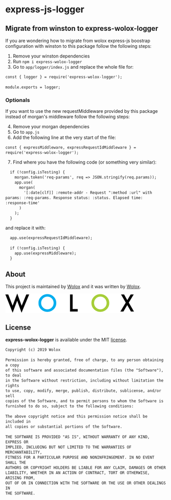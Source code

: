# express-js-logger

## Migrate from winston to express-wolox-logger
If you are wondering how to migrate from wolox express-js boostrap configuration with winston to this package follow the following steps:

1. Remove your winston dependencies
2. Run `npm i express-wolox-logger`
3. Go to `app/logger/index.js` and replace the whole file for:
```
const { logger } = require('express-wolox-logger');

module.exports = logger;
```
### Optionals
If you want to use the new requestMiddleware provided by this package instead of morgan's middleware follow the following steps:

4. Remove your morgan dependencies
5. Go to `app.js` 
6. Add the following line at the very start of the file:
```
const { expressMiddleware, expressRequestIdMiddleware } = require('express-wolox-logger');
```
7. Find where you have the following code (or something very similar):
```
  if (!config.isTesting) {
    morgan.token('req-params', req => JSON.stringify(req.params));
    app.use(
      morgan(
        '[:date[clf]] :remote-addr - Request ":method :url" with params: :req-params. Response status: :status. Elapsed time: :response-time'
      )
    );
  }
```
and replace it with:
```
  app.use(expressRequestIdMiddleware);

  if (!config.isTesting) {
    app.use(expressMiddleware);
  }
```

## About

This project is maintained by [Wolox](https://github.com/wolox) and it was written by [Wolox](http://www.wolox.com.ar).

![Wolox](https://raw.githubusercontent.com/Wolox/press-kit/master/logos/logo_banner.png)

## License

**express-wolox-logger** is available under the MIT [license](LICENSE.md).

    Copyright (c) 2019 Wolox

    Permission is hereby granted, free of charge, to any person obtaining a copy
    of this software and associated documentation files (the "Software"), to deal
    in the Software without restriction, including without limitation the rights
    to use, copy, modify, merge, publish, distribute, sublicense, and/or sell
    copies of the Software, and to permit persons to whom the Software is
    furnished to do so, subject to the following conditions:

    The above copyright notice and this permission notice shall be included in
    all copies or substantial portions of the Software.

    THE SOFTWARE IS PROVIDED "AS IS", WITHOUT WARRANTY OF ANY KIND, EXPRESS OR
    IMPLIED, INCLUDING BUT NOT LIMITED TO THE WARRANTIES OF MERCHANTABILITY,
    FITNESS FOR A PARTICULAR PURPOSE AND NONINFRINGEMENT. IN NO EVENT SHALL THE
    AUTHORS OR COPYRIGHT HOLDERS BE LIABLE FOR ANY CLAIM, DAMAGES OR OTHER
    LIABILITY, WHETHER IN AN ACTION OF CONTRACT, TORT OR OTHERWISE, ARISING FROM,
    OUT OF OR IN CONNECTION WITH THE SOFTWARE OR THE USE OR OTHER DEALINGS IN
    THE SOFTWARE.